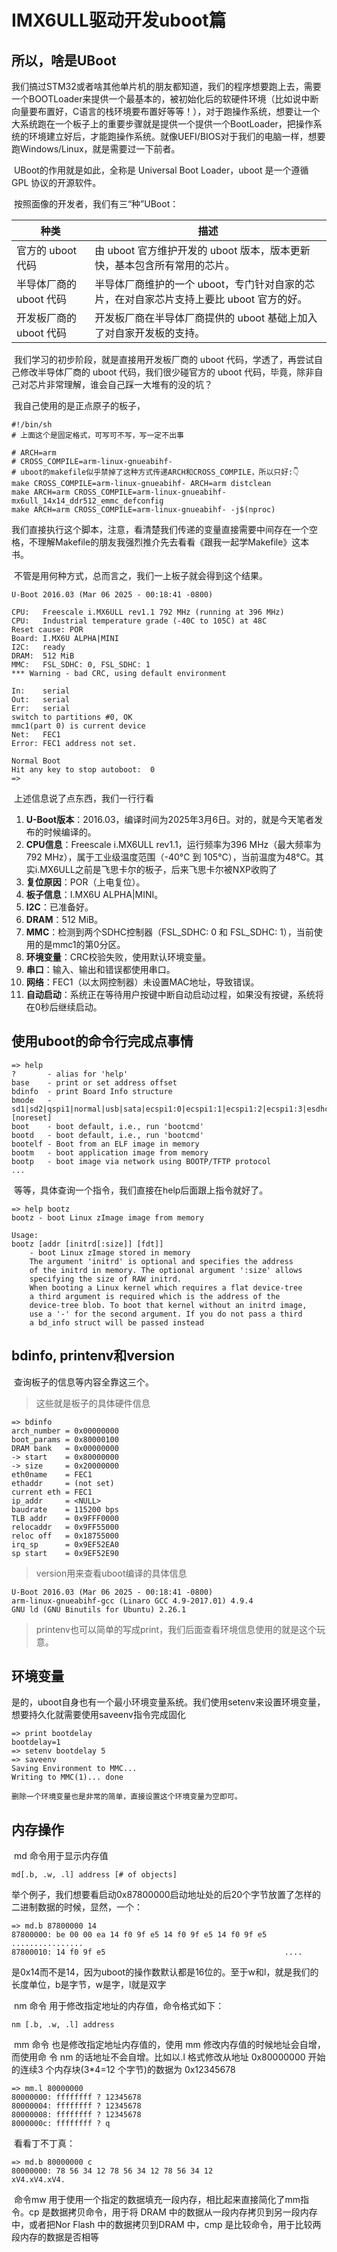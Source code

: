 # IMX6ULL驱动开发uboot篇

## 所以，啥是UBoot

​	我们搞过STM32或者啥其他单片机的朋友都知道，我们的程序想要跑上去，需要一个BOOTLoader来提供一个最基本的，被初始化后的软硬件环境（比如说中断向量要布置好，C语言的栈环境要布置好等等！），对于跑操作系统，想要让一个大系统跑在一个板子上的重要步骤就是提供一个提供一个BootLoader，把操作系统的环境建立好后，才能跑操作系统。就像UEFI/BIOS对于我们的电脑一样，想要跑Windows/Linux，就是需要过一下前者。

​	UBoot的作用就是如此，全称是 Universal Boot Loader，uboot 是一个遵循 GPL 协议的开源软件。

​	按照面像的开发者，我们有三“种”UBoot：

| 种类                    | 描述                                                         |
| ----------------------- | ------------------------------------------------------------ |
| 官方的 uboot 代码       | 由 uboot 官方维护开发的 uboot 版本，版本更新快，基本包含所有常用的芯片。 |
| 半导体厂商的 uboot 代码 | 半导体厂商维护的一个 uboot，专门针对自家的芯片，在对自家芯片支持上要比 uboot 官方的好。 |
| 开发板厂商的 uboot 代码 | 开发板厂商在半导体厂商提供的 uboot 基础上加入了对自家开发板的支持。 |

​	我们学习的初步阶段，就是直接用开发板厂商的 uboot 代码，学透了，再尝试自己修改半导体厂商的 uboot 代码，我们很少碰官方的 uboot 代码，毕竟，除非自己对芯片非常理解，谁会自己踩一大堆有的没的坑？

​	我自己使用的是正点原子的板子，

```shell
#!/bin/sh
# 上面这个是固定格式，可写可不写，写一定不出事

# ARCH=arm
# CROSS_COMPILE=arm-linux-gnueabihf-
# uboot的makefile似乎禁掉了这种方式传递ARCH和CROSS_COMPILE，所以只好:👇
make CROSS_COMPILE=arm-linux-gnueabihf- ARCH=arm distclean
make ARCH=arm CROSS_COMPILE=arm-linux-gnueabihf- mx6ull_14x14_ddr512_emmc_defconfig
make ARCH=arm CROSS_COMPILE=arm-linux-gnueabihf- -j$(nproc)
```

​	我们直接执行这个脚本，注意，看清楚我们传递的变量直接需要中间存在一个空格，不理解Makefile的朋友我强烈推介先去看看《跟我一起学Makefile》这本书。

​	不管是用何种方式，总而言之，我们一上板子就会得到这个结果。

```
U-Boot 2016.03 (Mar 06 2025 - 00:18:41 -0800)

CPU:   Freescale i.MX6ULL rev1.1 792 MHz (running at 396 MHz)
CPU:   Industrial temperature grade (-40C to 105C) at 48C
Reset cause: POR
Board: I.MX6U ALPHA|MINI
I2C:   ready
DRAM:  512 MiB
MMC:   FSL_SDHC: 0, FSL_SDHC: 1
*** Warning - bad CRC, using default environment

In:    serial
Out:   serial
Err:   serial
switch to partitions #0, OK
mmc1(part 0) is current device
Net:   FEC1
Error: FEC1 address not set.

Normal Boot
Hit any key to stop autoboot:  0 
=>      
```

​	上述信息说了点东西，我们一行行看

1. **U-Boot版本**：2016.03，编译时间为2025年3月6日。对的，就是今天笔者发布的时候编译的。
2. **CPU信息**：Freescale i.MX6ULL rev1.1，运行频率为396 MHz（最大频率为792 MHz），属于工业级温度范围（-40°C 到 105°C），当前温度为48°C。其实i.MX6ULL之前是飞思卡尔的板子，后来飞思卡尔被NXP收购了
3. **复位原因**：POR（上电复位）。
4. **板子信息**：I.MX6U ALPHA|MINI。
5. **I2C**：已准备好。
6. **DRAM**：512 MiB。
7. **MMC**：检测到两个SDHC控制器（FSL_SDHC: 0 和 FSL_SDHC: 1），当前使用的是mmc1的第0分区。
8. **环境变量**：CRC校验失败，使用默认环境变量。
9. **串口**：输入、输出和错误都使用串口。
10. **网络**：FEC1（以太网控制器）未设置MAC地址，导致错误。
11. **自动启动**：系统正在等待用户按键中断自动启动过程，如果没有按键，系统将在0秒后继续启动。

## 使用uboot的命令行完成点事情

```
=> help
?       - alias for 'help'
base    - print or set address offset
bdinfo  - print Board Info structure
bmode   - sd1|sd2|qspi1|normal|usb|sata|ecspi1:0|ecspi1:1|ecspi1:2|ecspi1:3|esdhc1|esdhc2|esdhc3|esdhc4 [noreset]
boot    - boot default, i.e., run 'bootcmd'
bootd   - boot default, i.e., run 'bootcmd'
bootelf - Boot from an ELF image in memory
bootm   - boot application image from memory
bootp   - boot image via network using BOOTP/TFTP protocol
...
```

​	等等，具体查询一个指令，我们直接在help后面跟上指令就好了。

```
=> help bootz
bootz - boot Linux zImage image from memory

Usage:
bootz [addr [initrd[:size]] [fdt]]
    - boot Linux zImage stored in memory
	The argument 'initrd' is optional and specifies the address
	of the initrd in memory. The optional argument ':size' allows
	specifying the size of RAW initrd.
	When booting a Linux kernel which requires a flat device-tree
	a third argument is required which is the address of the
	device-tree blob. To boot that kernel without an initrd image,
	use a '-' for the second argument. If you do not pass a third
	a bd_info struct will be passed instead
```

## bdinfo, printenv和version

​	查询板子的信息等内容全靠这三个。

> 这些就是板子的具体硬件信息

```
=> bdinfo
arch_number = 0x00000000
boot_params = 0x80000100
DRAM bank   = 0x00000000
-> start    = 0x80000000
-> size     = 0x20000000
eth0name    = FEC1
ethaddr     = (not set)
current eth = FEC1
ip_addr     = <NULL>
baudrate    = 115200 bps
TLB addr    = 0x9FFF0000
relocaddr   = 0x9FF55000
reloc off   = 0x18755000
irq_sp      = 0x9EF52EA0
sp start    = 0x9EF52E90

```

> version用来查看uboot编译的具体信息

```
U-Boot 2016.03 (Mar 06 2025 - 00:18:41 -0800)
arm-linux-gnueabihf-gcc (Linaro GCC 4.9-2017.01) 4.9.4
GNU ld (GNU Binutils for Ubuntu) 2.26.1
```

> printenv也可以简单的写成print，我们后面查看环境信息使用的就是这个玩意。

## 环境变量

​	是的，uboot自身也有一个最小环境变量系统。我们使用setenv来设置环境变量，想要持久化就需要使用saveenv指令完成固化

```
=> print bootdelay
bootdelay=1
=> setenv bootdelay 5
=> saveenv
Saving Environment to MMC...
Writing to MMC(1)... done
```

 	删除一个环境变量也是非常的简单，直接设置这个环境变量为空即可。

## 内存操作

​	md 命令用于显示内存值

```
md[.b, .w, .l] address [# of objects] 
```

​	举个例子，我们想要看启动0x87800000启动地址处的后20个字节放置了怎样的二进制数据的时候，显然，一个：

```
=> md.b 87800000 14
87800000: be 00 00 ea 14 f0 9f e5 14 f0 9f e5 14 f0 9f e5    ................
87800010: 14 f0 9f e5                                        ....
```

​	是0x14而不是14，因为uboot的操作数默认都是16位的。至于w和l，就是我们的长度单位，b是字节，w是字，l就是双字

​	nm 命令 用于修改指定地址的内存值，命令格式如下： 

```
nm [.b, .w, .l] address 
```

​	mm 命令 也是修改指定地址内存值的，使用 mm 修改内存值的时候地址会自增，而使用命 令 nm 的话地址不会自增。比如以.l 格式修改从地址 0x80000000 开始的连续3 个内存块(3*4=12 个字节)的数据为 0x12345678

```
=> mm.l 80000000
80000000: ffffffff ? 12345678
80000004: ffffffff ? 12345678 
80000008: ffffffff ? 12345678
8000000c: ffffffff ? q
```

​	看看丁不丁真：

```
=> md.b 80000000 c
80000000: 78 56 34 12 78 56 34 12 78 56 34 12                xV4.xV4.xV4.
```

​	 命令mw 用于使用一个指定的数据填充一段内存，相比起来直接简化了mm指令。cp 是数据拷贝命令，用于将 DRAM 中的数据从一段内存拷贝到另一段内存中，或者把Nor Flash 中的数据拷贝到DRAM 中，cmp 是比较命令，用于比较两段内存的数据是否相等
